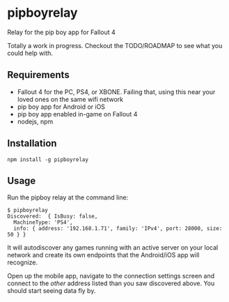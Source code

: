 # pipboyrelay

Relay for the pip boy app for Fallout 4

Totally a work in progress. Checkout the TODO/ROADMAP to see what you could help with.

## Requirements

* Fallout 4 for the PC, PS4, or XBONE. Failing that, using this near your loved ones on the same wifi network
* pip boy app for Android or iOS
* pip boy app enabled in-game on Fallout 4
* nodejs, npm

## Installation

```
npm install -g pipboyrelay
```

## Usage

Run the pipboy relay at the command line:

```
$ pipboyrelay
Discovered:  { IsBusy: false,
  MachineType: 'PS4',
  info: { address: '192.168.1.71', family: 'IPv4', port: 28000, size: 50 } }
```

It will autodiscover any games running with an active server on your local network and create its own endpoints that the Android/iOS app will recognize.

Open up the mobile app, navigate to the connection settings screen and connect to the *other* address listed than you saw discovered above. You should start seeing data fly by.
